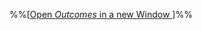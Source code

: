 %%[<a href="{{baseUrl}}/schedule/week13/outcomes.html" target="_blank">Open _Outcomes_ in a new Window <span class="glyphicon glyphicon-new-window" aria-hidden="true"></span></a>]%%

<panel header=":trophy: Outcomes" expandable ctrl-lvl="1" no-close>
  <include src="outcomes.md#main" />
</panel>

<panel header=":clipboard: Todo" ctrl-lvl="1" no-close>
  <include src="todo.md" />
</panel>

<panel header=":raising_hand: Tutorial 13" ctrl-lvl="1" no-close>
</panel>


<panel header=":loudspeaker: Lecture 13" ctrl-lvl="1" expanded no-close>
  <include src="lecture.md" />
</panel>